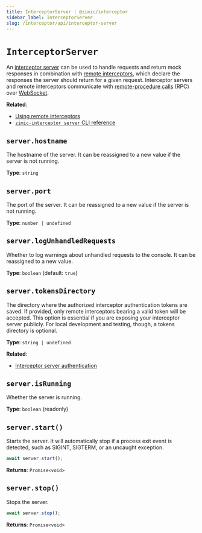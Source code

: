 ```yaml
---
title: InterceptorServer | @zimic/interceptor
sidebar_label: InterceptorServer
slug: /interceptor/api/interceptor-server
---
```


# `InterceptorServer`

An [interceptor server](/docs/zimic-interceptor/api/5-interceptor-server.md) can be used to handle requests and return
mock responses in combination with
[remote interceptors](/docs/zimic-interceptor/guides/http/2-remote-http-interceptors.md), which declare the responses
the server should return for a given request. Interceptor servers and remote interceptors communicate with
[remote-procedure calls](https://en.wikipedia.org/wiki/Remote_procedure_call) (RPC) over
[WebSocket](https://developer.mozilla.org/docs/Web/API/WebSockets_API).

**Related**:

- [Using remote interceptors](/docs/zimic-interceptor/guides/http/2-remote-http-interceptors.md)
- [`zimic-interceptor server` CLI reference](/docs/zimic-interceptor/cli/1-server.md)

## `server.hostname`

The hostname of the server. It can be reassigned to a new value if the server is not running.

**Type**: `string`

## `server.port`

The port of the server. It can be reassigned to a new value if the server is not running.

**Type**: `number | undefined`

## `server.logUnhandledRequests`

Whether to log warnings about unhandled requests to the console. It can be reassigned to a new value.

**Type**: `boolean` (default: `true`)

## `server.tokensDirectory`

The directory where the authorized interceptor authentication tokens are saved. If provided, only remote interceptors
bearing a valid token will be accepted. This option is essential if you are exposing your interceptor server publicly.
For local development and testing, though, a tokens directory is optional.

**Type**: `string | undefined`

**Related**:

- [Interceptor server authentication](/docs/zimic-interceptor/guides/http/2-remote-http-interceptors.md#interceptor-server-authentication)

## `server.isRunning`

Whether the server is running.

**Type**: `boolean` (readonly)

## `server.start()`

Starts the server. It will automatically stop if a process exit event is detected, such as SIGINT, SIGTERM, or an
uncaught exception.

```ts
await server.start();
```

**Returns**: `Promise<void>`

## `server.stop()`

Stops the server.

```ts
await server.stop();
```

**Returns**: `Promise<void>`
